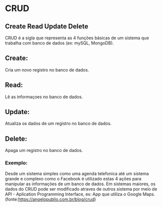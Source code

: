 # CRUD
## Create Read Update Delete  

CRUD é a sigla que representa as 4 funções básicas de um sistema que trabalha com banco de dados (ex: mySQL, MongoDB).

## Create:
Cria um novo registro no banco de dados.
## Read:
Lê as informaçoes no banco de dados.
## Update:
Atualiza os dados de um registro no banco de dados.
## Delete:
Apaga um registro no banco de dados.

### Exemplo: 
Desde um sistema simples como uma agenda telefonica até um sistema grande e complexo como o Facebook é utilizado estas 4 ações para manipular as informações de um banco de dados. 
Em sistemas maiores, os dados do CRUD pode ser modificado atraves de outros sistema por meio de API - Aplication Programming Interface, ex: App que utiliza o Google Maps. (fonte:https://angelopublio.com.br/blog/crud)
